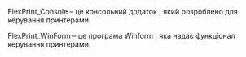 FlexPrint_Console – це консольний додаток , який розроблено для керування принтерами. 



FlexPrint_WinForm – це програма Winform , яка надає функціонал керування принтерами.
